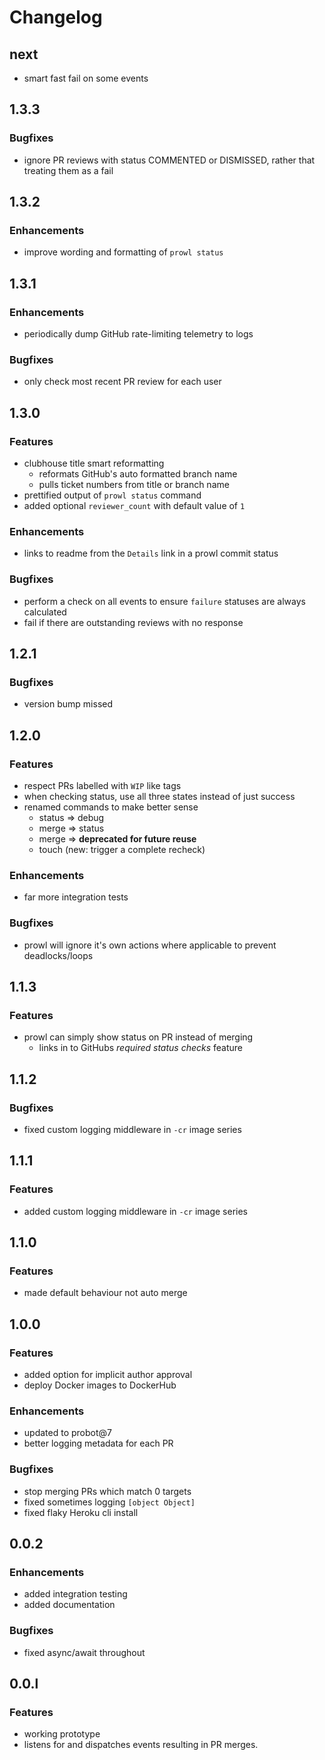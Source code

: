 # Changelog

## next

- smart fast fail on some events

## 1.3.3

### Bugfixes

- ignore PR reviews with status COMMENTED or DISMISSED, rather that treating them as a fail

## 1.3.2

### Enhancements

- improve wording and formatting of `prowl status`

## 1.3.1

### Enhancements

- periodically dump GitHub rate-limiting telemetry to logs

### Bugfixes

- only check most recent PR review for each user

## 1.3.0

### Features
- clubhouse title smart reformatting
  - reformats GitHub's auto formatted branch name
  - pulls ticket numbers from title or branch name
- prettified output of `prowl status` command
- added optional `reviewer_count` with default value of `1`

### Enhancements

- links to readme from the `Details` link in a prowl commit status

### Bugfixes

- perform a check on all events to ensure `failure` statuses are always calculated
- fail if there are outstanding reviews with no response

## 1.2.1

### Bugfixes

- version bump missed


## 1.2.0

### Features
- respect PRs labelled with `WIP` like tags
- when checking status, use all three states instead of just success
- renamed commands to make better sense
  - status => debug
  - merge => status
  - merge => **deprecated for future reuse**
  - touch (new: trigger a complete recheck)

### Enhancements
- far more integration tests

### Bugfixes
- prowl will ignore it's own actions where applicable to prevent deadlocks/loops

## 1.1.3

### Features
- prowl can simply show status on PR instead of merging
  - links in to GitHubs *required status checks* feature

## 1.1.2

### Bugfixes
- fixed custom logging middleware in `-cr` image series

## 1.1.1

### Features
- added custom logging middleware in `-cr` image series

## 1.1.0

### Features
- made default behaviour not auto merge

## 1.0.0

### Features
- added option for implicit author approval
- deploy Docker images to DockerHub

### Enhancements
- updated to probot@7
- better logging metadata for each PR

### Bugfixes
- stop merging PRs which match 0 targets
- fixed sometimes logging `[object Object]`
- fixed flaky Heroku cli install

## 0.0.2

### Enhancements
- added integration testing
- added documentation

### Bugfixes
- fixed async/await throughout

## 0.0.l

### Features
- working prototype
- listens for and dispatches events resulting in PR merges.
